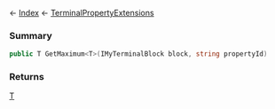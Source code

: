 ← [Index](Api-Index) ← [TerminalPropertyExtensions](Sandbox.ModAPI.Interfaces.TerminalPropertyExtensions)

### Summary

```csharp
public T GetMaximum<T>(IMyTerminalBlock block, string propertyId)
```

### Returns

[T]()

